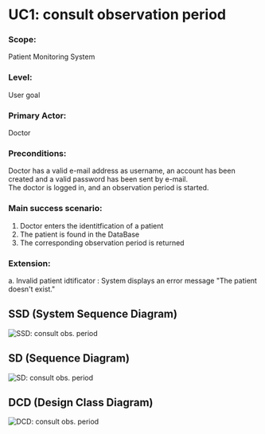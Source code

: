 # **UC1: consult observation period**
### **Scope:**
 Patient Monitoring System  
### **Level:**
 User goal  
### **Primary Actor:**
Doctor  
### **Preconditions:**
Doctor has a valid e-mail address as username, an account has been created and a valid password has been sent by e-mail.  
The doctor is logged in, and an observation period is started.
### **Main success scenario:**  
1. Doctor enters the identitfication of a patient
2. The patient is found in the DataBase
3. The corresponding observation period is returned

### **Extension:**  
a. Invalid patient idtificator : System displays an error message "The patient doesn't exist."  

## SSD (System Sequence Diagram)  

![SSD: consult obs. period](../images/SSD_consultOP.jpeg )

## SD (Sequence Diagram)  

![SD: consult obs. period](../images/SD_consultOP.jpg)

## DCD (Design Class Diagram)  

![DCD: consult obs. period](../images/DCD_consultOP.jpg)

